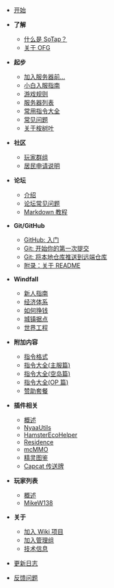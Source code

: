 - [开始](index.md)

- **了解**
    - [什么是 SoTap？](introduction.md)
    - [关于 OFG](about-ofg.md)
- **起步**
    - [加入服务器前...](getting-started/preparation.md)
    - [小白入服指南](getting-started/entering-server.md)
    - [游戏规则](rules.md)
    - [服务器列表](getting-started/server-network.md)
    - [常用指令大全](getting-started/basic-commands.md)
    - [常见问题](getting-started/faq.md)
    - [关于桉树叶](getting-started/EusMC.md)
- **社区**
    - [玩家群组](forum/groups.md)
    - [居民申请说明](forum/application.md)
- **论坛**
    - [介绍](forum/introduction.md)
    - [论坛常见问题](forum/faq.md)
    - [Markdown 教程](forum/markdown-tutorial.md)
- **Git/GitHub**
    - [GitHub: 入门](github/github_welcome.md)
    - [Git: 开始你的第一次提交](github/git_first_commit.md)
    - [Git: 将本地仓库推送到远端仓库](github/git_push_remote.md)
    - [附录：关于 README](github/about_readme.md)
- **Windfall**
    - [新人指南](Windfall/beginners-guide.md)
    - [经济体系](Windfall/economy.md)
    - [如何挣钱](Windfall/howToMakeMoney.md)
    - [城镇据点](Windfall/realms)
    - [世界工程](Windfall/projects)
- **附加内容**
    - [指令格式](others/command-format.md)
    - [指令大全(主服篇)](others/commands-for-players.md)
    - [指令大全(空岛篇)](others/commands-for-skyblock.md)
    - [指令大全(OP 篇)](others/commands-for-operators.md)
    - [赞助套餐](extra.md)
- **插件相关**
    - [概述](plugins/index.md)
    - [NyaaUtils](plugins/nyaautils.md)
    - [HamsterEcoHelper](plugins/hamsterecohelper-guide.md)
    - [Residence](plugins/residence-commands.md)
    - [mcMMO](plugins/mcmmo-commands.md)
    - [精灵图鉴](plugins/sprite.md)
    - [Capcat 传送牌](plugins/capcat.md)
- **玩家列表**
    - [概述](players/index.md)
    - [MikeW138](players/MikeW138.md)
- **关于**
    - [加入 Wiki 项目](/writers.md)
    - [加入管理组](about/management.md)
    - [技术信息](about/technical-information.md)
- [更新日志](https://github.com/sotapmc/SotapWiki/commits/master)
- [反馈问题](https://g.sotap.org/t/development)
